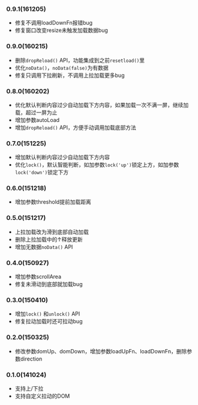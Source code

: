 ### 0.9.1(161205)

* 修复不调用loadDownFn报错bug
* 修复窗口改变resize未触发加载数据bug

### 0.9.0(160215)

* 删除`dropReload()` API，功能集成到之前`resetload()`里
* 优化`noData()`，`noData(false)`为有数据
* 修复只调用下拉刷新，不调用上拉加载更多bug

### 0.8.0(160202)

* 优化默认判断内容过少自动加载下方内容，如果加载一次不满一屏，继续加载，超过一屏为止
* 增加参数autoLoad
* 增加`dropReload()` API，方便手动调用加载底部方法

### 0.7.0(151225)

* 增加默认判断内容过少自动加载下方内容
* 优化`lock()`，默认智能判断，如加参数`lock('up')`锁定上方，如加参数`lock('down')`锁定下方

### 0.6.0(151218)

* 增加参数threshold提前加载距离

### 0.5.0(151217)

* 上拉加载改为滑到底部自动加载
* 删除上拉加载中的↑释放更新
* 增加无数据`noData()` API

### 0.4.0(150927)

* 增加参数scrollArea
* 修复未滑动到底部就加载bug

### 0.3.0(150410)

* 增加`lock()` 和`unlock()` API
* 修复拉动加载时还可拉动bug

### 0.2.0(150325)

* 修改参数domUp、domDown，增加参数loadUpFn、loadDownFn，删除参数direction

### 0.1.0(141024)

* 支持上/下拉
* 支持自定义拉动的DOM
